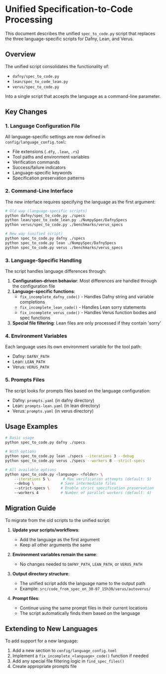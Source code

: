 # Unified Specification-to-Code Processing

This document describes the unified `spec_to_code.py` script that replaces the three language-specific scripts for Dafny, Lean, and Verus.

## Overview

The unified script consolidates the functionality of:
- `dafny/spec_to_code.py`
- `lean/spec_to_code_lean.py`
- `verus/spec_to_code.py`

Into a single script that accepts the language as a command-line parameter.

## Key Changes

### 1. Language Configuration File

All language-specific settings are now defined in `config/language_config.toml`:
- File extensions (`.dfy`, `.lean`, `.rs`)
- Tool paths and environment variables
- Verification commands
- Success/failure indicators
- Language-specific keywords
- Specification preservation patterns

### 2. Command-Line Interface

The new interface requires specifying the language as the first argument:

```bash
# Old way (language-specific scripts)
python dafny/spec_to_code.py ./specs
python lean/spec_to_code_lean.py ./NumpySpec/DafnySpecs
python verus/spec_to_code.py ./benchmarks/verus_specs

# New way (unified script)
python spec_to_code.py dafny ./specs
python spec_to_code.py lean ./NumpySpec/DafnySpecs
python spec_to_code.py verus ./benchmarks/verus_specs
```

### 3. Language-Specific Handling

The script handles language differences through:

1. **Configuration-driven behavior**: Most differences are handled through the configuration file
2. **Language-specific functions**: 
   - `fix_incomplete_dafny_code()` - Handles Dafny string and variable completions
   - `fix_incomplete_lean_code()` - Handles Lean sorry statements
   - `fix_incomplete_verus_code()` - Handles Verus function bodies and spec functions
3. **Special file filtering**: Lean files are only processed if they contain 'sorry'

### 4. Environment Variables

Each language uses its own environment variable for the tool path:
- Dafny: `DAFNY_PATH`
- Lean: `LEAN_PATH`
- Verus: `VERUS_PATH`

### 5. Prompts Files

The script looks for prompts files based on the language configuration:
- Dafny: `prompts.yaml` (in dafny directory)
- Lean: `prompts-lean.yaml` (in lean directory)
- Verus: `prompts.yaml` (in verus directory)

## Usage Examples

```bash
# Basic usage
python spec_to_code.py dafny ./specs

# With options
python spec_to_code.py lean ./specs --iterations 3 --debug
python spec_to_code.py verus ./specs --workers 8 --strict-specs

# All available options
python spec_to_code.py <language> <folder> \
    --iterations 5 \      # Max verification attempts (default: 5)
    --debug \            # Save intermediate files
    --strict-specs \     # Enable strict specification preservation
    --workers 4          # Number of parallel workers (default: 4)
```

## Migration Guide

To migrate from the old scripts to the unified script:

1. **Update your scripts/workflows**:
   - Add the language as the first argument
   - Keep all other arguments the same

2. **Environment variables remain the same**:
   - No changes needed to `DAFNY_PATH`, `LEAN_PATH`, or `VERUS_PATH`

3. **Output directory structure**:
   - The unified script adds the language name to the output path
   - Example: `src/code_from_spec_on_30-07_15h30/verus/autoverus/`

4. **Prompt files**:
   - Continue using the same prompt files in their current locations
   - The script automatically finds them based on the language

## Extending to New Languages

To add support for a new language:

1. Add a new section to `config/language_config.toml`
2. Implement a `fix_incomplete_<language>_code()` function if needed
3. Add any special file filtering logic in `find_spec_files()`
4. Create appropriate prompts file
